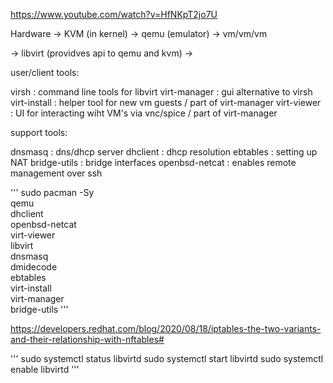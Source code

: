 https://www.youtube.com/watch?v=HfNKpT2jo7U

Hardware -> KVM (in kernel) -> qemu (emulator) -> vm/vm/vm

-> libvirt (providves api to qemu and kvm) ->

user/client tools:

virsh : command line tools for libvirt
virt-manager : gui alternative to virsh
virt-install : helper tool for new vm guests / part of virt-manager
virt-viewer : UI for interacting wiht VM's via vnc/spice / part of virt-manager

support tools:

dnsmasq : dns/dhcp server
dhclient : dhcp resolution
ebtables : setting up NAT
bridge-utils : bridge interfaces
openbsd-netcat : enables remote management over ssh

'''
sudo pacman -Sy \
qemu \
dhclient \
openbsd-netcat \
virt-viewer \
libvirt \
dnsmasq \
dmidecode \
ebtables \
virt-install \
virt-manager \
bridge-utils
'''

https://developers.redhat.com/blog/2020/08/18/iptables-the-two-variants-and-their-relationship-with-nftables#

'''
sudo systemctl status libvirtd
sudo systemctl start libvirtd
sudo systemctl enable libvirtd
'''
